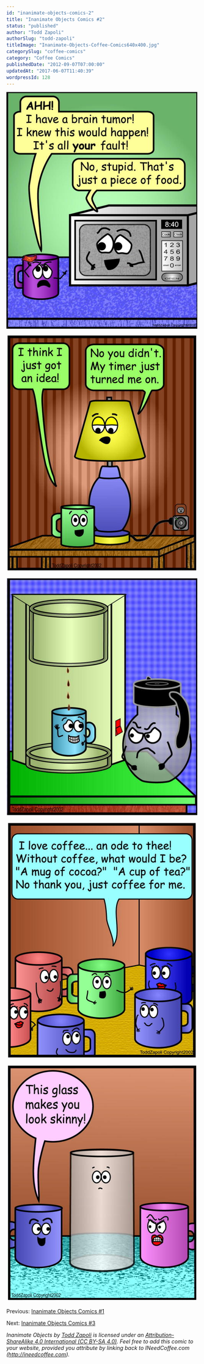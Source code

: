 ```yaml
---
id: "inanimate-objects-comics-2"
title: "Inanimate Objects Comics #2"
status: "published"
author: "Todd Zapoli"
authorSlug: "todd-zapoli"
titleImage: "Inanimate-Objects-Coffee-Comics640x400.jpg"
categorySlug: "coffee-comics"
category: "Coffee Comics"
publishedDate: "2012-09-07T07:00:00"
updatedAt: "2017-06-07T11:40:39"
wordpressId: 128
---
```


![comic brain tumor](comic-brain-tumor1.jpg)

![comic idea timer](comic-idea_timer.jpg)

![comic switch a roo](comic-switch-a-roo.jpg)

![comic love coffee poem](comic-love-coffee-poem.jpg)

![comic look skinny](comic-look-skinny.jpg)

Previous: [Inanimate Objects Comics #1](/inanimate-objects-comics-1/)

Next: [Inanimate Objects Comics #3](/inanimate-objects-comics-3/)

*Inanimate Objects by [Todd Zapoli](/) is licensed under an [Attribution-ShareAlike 4.0 International (CC BY-SA 4.0)](https://creativecommons.org/licenses/by-sa/4.0/). Feel free to add this comic to your website, provided you attribute by linking back to INeedCoffee.com (http://ineedcoffee.com).*
